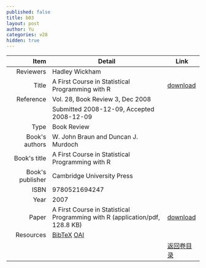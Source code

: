 ```yaml
---
published: false
title: b03
layout: post
author: Yu
categories: v28
hidden: true
---
```


| Item | Detail | Link |
|---:|---|---|
| Reviewers | Hadley  Wickham| |
| Title |A First Course in Statistical Programming with R | [download](http://www.jstatsoft.org/v28/b03/paper) |
| Reference |Vol. 28, Book Review 3, Dec 2008 | |
| | Submitted 2008-12-09, Accepted 2008-12-09| | 
| Type | Book Review| |
| Book's authors | W. John Braun and Duncan J. Murdoch| |
| Book's title | A First Course in Statistical Programming with R| |
| Book's publisher | Cambridge University Press| |
| ISBN | 9780521694247| |
| Year | 2007| |
| Paper | A First Course in Statistical Programming with R  (application/pdf, 128.8 KB)| [download](http://www.jstatsoft.org/v28/b03/paper) |
| Resources | [BibTeX](http://www.jstatsoft.org/v28/b03/bibtex) [OAI](http://www.jstatsoft.org/oai?verb=GetRecord&identifier=oai.jstatsoft/v28/b03&prefix=oai_dc)| |
| |  | [返回卷目录]({{site.baseurl}}/volume/v28.html) |